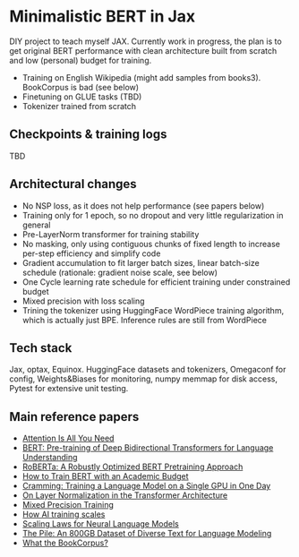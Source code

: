 # Minimalistic BERT in Jax

DIY project to teach myself JAX. Currently work in progress, the plan is to get original BERT performance with clean architecture built from scratch and low (personal) budget for training.

- Training on English Wikipedia (might add samples from books3). BookCorpus is bad (see below)
- Finetuning on GLUE tasks (TBD)
- Tokenizer trained from scratch

## Checkpoints & training logs
 TBD


## Architectural changes
- No NSP loss, as it does not help performance (see papers below)
- Training only for 1 epoch, so no dropout and very little regularization in general
- Pre-LayerNorm transformer for training stability
- No masking, only using contiguous chunks of fixed length to increase per-step efficiency and simplify code
- Gradient accumulation to fit larger batch sizes, linear batch-size schedule (rationale: gradient noise scale, see below)
- One Cycle learning rate schedule for efficient training under constrained budget
- Mixed precision with loss scaling
- Trining the tokenizer using HuggingFace WordPiece training algorithm, which is actually just BPE. Inference rules are still from WordPiece


## Tech stack
Jax, optax, Equinox. HuggingFace datasets and tokenizers, Omegaconf for config, Weights&Biases for monitoring, numpy memmap for disk access,  Pytest for extensive unit testing.


## Main reference papers
- [Attention Is All You Need](https://arxiv.org/abs/1706.03762)
- [BERT: Pre-training of Deep Bidirectional Transformers for Language Understanding](https://arxiv.org/abs/1810.04805)
- [RoBERTa: A Robustly Optimized BERT Pretraining Approach](https://arxiv.org/abs/1907.11692)
- [How to Train BERT with an Academic Budget](https://arxiv.org/abs/2104.07705)
- [Cramming: Training a Language Model on a Single GPU in One Day](https://arxiv.org/abs/2212.14034)
- [On Layer Normalization in the Transformer Architecture](https://arxiv.org/abs/2002.04745)
- [Mixed Precision Training](https://arxiv.org/abs/1710.03740)
- [How AI training scales](https://openai.com/research/how-ai-training-scales)
- [Scaling Laws for Neural Language Models](https://arxiv.org/abs/2001.08361)
- [The Pile: An 800GB Dataset of Diverse Text for Language Modeling](https://arxiv.org/abs/2101.00027)
- [What the BookCorpus?](https://gist.github.com/alvations/4d2278e5a5fbcf2e07f49315c4ec1110)
